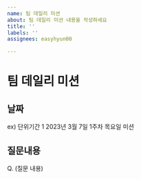 ```yaml
---
name: 팀 데일리 미션
about: 팀 데일리 미션 내용을 작성하세요
title: ''
labels: ''
assignees: easyhyun00

---
```


# 팀 데일리 미션
## 날짜
ex) 단위기간 1
2023년 3월 7일 1주차 목요일 미션

## 질문내용

Q. (질문 내용)

<!-- 브랜치 네임은 unit1/#이슈번호/week-1/목 -->
